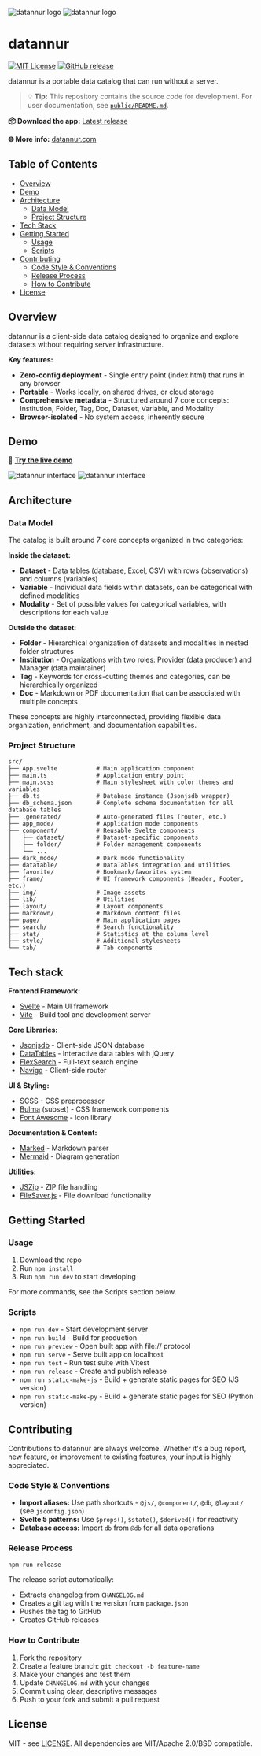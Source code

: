 ![datannur logo](./public/assets/main_banner_dark.png#gh-dark-mode-only)
![datannur logo](./public/assets/main_banner.png#gh-light-mode-only)

# datannur

[![MIT License](https://img.shields.io/badge/License-MIT-yellow.svg)](https://opensource.org/licenses/MIT)
[![GitHub release](https://img.shields.io/github/v/release/bassim-matar/datannur?color=blue)](https://github.com/bassim-matar/datannur/releases)

datannur is a portable data catalog that can run without a server.

> 💡 **Tip:** This repository contains the source code for development. For user documentation, see [`public/README.md`](./public/README.md).

**📦 Download the app:** [Latest release](https://github.com/bassim-matar/datannur/releases/latest/download/datannur-app-latest.zip)

**🌐 More info:** [datannur.com](https://datannur.com)

## Table of Contents

- [Overview](#overview)
- [Demo](#demo)
- [Architecture](#architecture)
  - [Data Model](#data-model)
  - [Project Structure](#project-structure)
- [Tech Stack](#tech-stack)
- [Getting Started](#getting-started)
  - [Usage](#usage)
  - [Scripts](#scripts)
- [Contributing](#contributing)
  - [Code Style & Conventions](#code-style--conventions)
  - [Release Process](#release-process)
  - [How to Contribute](#how-to-contribute)
- [License](#license)

## Overview

datannur is a client-side data catalog designed to organize and explore datasets without requiring server infrastructure.

**Key features:**

- **Zero-config deployment** - Single entry point (index.html) that runs in any browser
- **Portable** - Works locally, on shared drives, or cloud storage
- **Comprehensive metadata** - Structured around 7 core concepts: Institution, Folder, Tag, Doc, Dataset, Variable, and Modality
- **Browser-isolated** - No system access, inherently secure

## Demo

🚀 **[Try the live demo](https://bassim-matar.github.io/datannur/)**

![datannur interface](./public/assets/about_page/dossier_sitg_tab_dataset_dark.webp#gh-dark-mode-only)
![datannur interface](./public/assets/about_page/dossier_sitg_tab_dataset.webp#gh-light-mode-only)

## Architecture

### Data Model

The catalog is built around 7 core concepts organized in two categories:

**Inside the dataset:**

- **Dataset** - Data tables (database, Excel, CSV) with rows (observations) and columns (variables)
- **Variable** - Individual data fields within datasets, can be categorical with defined modalities
- **Modality** - Set of possible values for categorical variables, with descriptions for each value

**Outside the dataset:**

- **Folder** - Hierarchical organization of datasets and modalities in nested folder structures
- **Institution** - Organizations with two roles: Provider (data producer) and Manager (data maintainer)
- **Tag** - Keywords for cross-cutting themes and categories, can be hierarchically organized
- **Doc** - Markdown or PDF documentation that can be associated with multiple concepts

These concepts are highly interconnected, providing flexible data organization, enrichment, and documentation capabilities.

### Project Structure

```
src/
├── App.svelte           # Main application component
├── main.ts              # Application entry point
├── main.scss            # Main stylesheet with color themes and variables
├── db.ts                # Database instance (Jsonjsdb wrapper)
├── db_schema.json       # Complete schema documentation for all database tables
├── .generated/          # Auto-generated files (router, etc.)
├── app_mode/            # Application mode components
├── component/           # Reusable Svelte components
│   ├── dataset/         # Dataset-specific components
│   ├── folder/          # Folder management components
│   └── ...
├── dark_mode/           # Dark mode functionality
├── datatable/           # DataTables integration and utilities
├── favorite/            # Bookmark/favorites system
├── frame/               # UI framework components (Header, Footer, etc.)
├── img/                 # Image assets
├── lib/                 # Utilities
├── layout/              # Layout components
├── markdown/            # Markdown content files
├── page/                # Main application pages
├── search/              # Search functionality
├── stat/                # Statistics at the column level
├── style/               # Additional stylesheets
└── tab/                 # Tab components
```

## Tech stack

**Frontend Framework:**

- [Svelte](https://github.com/sveltejs/svelte) - Main UI framework
- [Vite](https://github.com/vitejs/vite) - Build tool and development server

**Core Libraries:**

- [Jsonjsdb](https://github.com/bassim-matar/jsonjsdb) - Client-side JSON database
- [DataTables](https://datatables.net) - Interactive data tables with jQuery
- [FlexSearch](https://github.com/nextapps-de/flexsearch) - Full-text search engine
- [Navigo](https://github.com/krasimir/navigo) - Client-side router

**UI & Styling:**

- SCSS - CSS preprocessor
- [Bulma](https://github.com/jgthms/bulma) (subset) - CSS framework components
- [Font Awesome](https://fontawesome.com) - Icon library

**Documentation & Content:**

- [Marked](https://github.com/markedjs/marked) - Markdown parser
- [Mermaid](https://github.com/mermaid-js/mermaid) - Diagram generation

**Utilities:**

- [JSZip](https://github.com/Stuk/jszip) - ZIP file handling
- [FileSaver.js](https://github.com/eligrey/FileSaver.js) - File download functionality

## Getting Started

### Usage

1. Download the repo
2. Run `npm install`
3. Run `npm run dev` to start developing

For more commands, see the Scripts section below.

### Scripts

- `npm run dev` - Start development server
- `npm run build` - Build for production
- `npm run preview` - Open built app with file:// protocol
- `npm run serve` - Serve built app on localhost
- `npm run test` - Run test suite with Vitest
- `npm run release` - Create and publish release
- `npm run static-make-js` - Build + generate static pages for SEO (JS version)
- `npm run static-make-py` - Build + generate static pages for SEO (Python version)

## Contributing

Contributions to datannur are always welcome. Whether it's a bug report, new feature, or improvement to existing features, your input is highly appreciated.

### Code Style & Conventions

- **Import aliases:** Use path shortcuts - `@js/`, `@component/`, `@db`, `@layout/` (see `jsconfig.json`)
- **Svelte 5 patterns:** Use `$props()`, `$state()`, `$derived()` for reactivity
- **Database access:** Import `db` from `@db` for all data operations

### Release Process

```bash
npm run release
```

The release script automatically:

- Extracts changelog from `CHANGELOG.md`
- Creates a git tag with the version from `package.json`
- Pushes the tag to GitHub
- Creates GitHub releases

### How to Contribute

1. Fork the repository
2. Create a feature branch: `git checkout -b feature-name`
3. Make your changes and test them
4. Update `CHANGELOG.md` with your changes
5. Commit using clear, descriptive messages
6. Push to your fork and submit a pull request

## License

MIT - see [LICENSE](LICENSE). All dependencies are MIT/Apache 2.0/BSD compatible.
